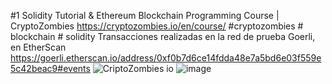 #1 Solidity Tutorial & Ethereum Blockchain Programming Course | CryptoZombies https://cryptozombies.io/en/course/ #cryptozombies # blockchain # solidity 
Transacciones realizadas en la red de prueba Goerli, en EtherScan https://goerli.etherscan.io/address/0xf0b7d6ce14fdda48e7a5bd6e03f559e5c42beac9#events
![CriptoZombies io](https://user-images.githubusercontent.com/42863568/197650720-9bc6bcbd-019e-4b4b-9497-78dc6cec3df7.jpg)
![image](https://user-images.githubusercontent.com/42863568/197650933-8ffde2d0-ab69-4134-99f7-000c37179672.png)

